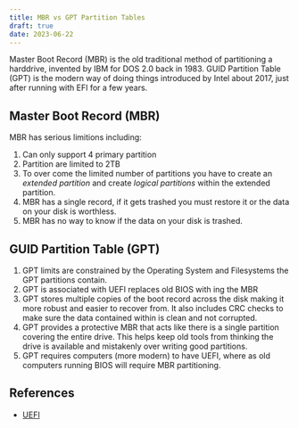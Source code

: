 ```yaml
---
title: MBR vs GPT Partition Tables
draft: true
date: 2023-06-22
---
```


Master Boot Record (MBR) is the old traditional method of partitioning a harddrive, invented by IBM for DOS 2.0 back in 1983. GUID Partition Table (GPT) is the modern way of doing things introduced by Intel about 2017, just after running with EFI for a few years.

## Master Boot Record (MBR)

MBR has serious limitions including:
1. Can only support 4 primary partition
2. Partition are limited to 2TB
3. To over come the limited number of partitions you have to create an _extended partition_ and create _logical partitions_ within the extended partition.
4. MBR has a single record, if it gets trashed you must restore it or the data on your disk is worthless.
5. MBR has no way to know if the data on your disk is trashed.

## GUID Partition Table (GPT)

1. GPT limits are constrained by the Operating System and Filesystems the GPT partitions contain.
2. GPT is associated with UEFI replaces old BIOS with ing the MBR
3. GPT stores multiple copies of the boot record across the disk making it more robust and easier to recover from.  It also includes CRC checks to make sure the data contained within is clean and not corrupted.
4. GPT provides a protective MBR that acts like there is a single partition covering the entire drive. This helps keep old tools from thinking the drive is available and mistakenly over writing good partitions.
5. GPT requires computers (more modern) to have UEFI, where as old computers running BIOS will require MBR partitioning.

## References

* [UEFI](https://www.happyassassin.net/posts/2014/01/25/uefi-boot-how-does-that-actually-work-then/)
